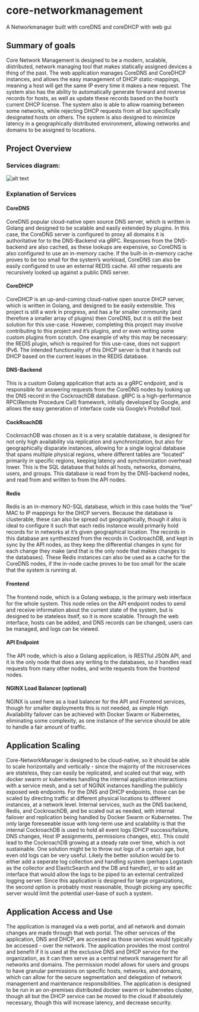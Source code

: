 # core-networkmanagement
A Networkmanager built with coreDNS and coreDHCP with web gui
## Summary of goals
Core Network Management is designed to be a modern, scalable, distributed, network managing tool that makes statically assigned devices a thing of the past. The web application manages CoreDNS and CoreDHCP instances, and allows the easy management of DHCP static-mappings, meaning a host will get the same IP every time it makes a new request. The system also has the ability to automatically generate forward and reverse records for hosts, as well as update these records based on the host’s current DHCP license. The system also is able to allow roaming between some networks, while rejecting DHCP requests from all but specifically designated hosts on others. The system is also designed to minimize latency in a geographically distributed environment, allowing networks and domains to be assigned to locations.
## Project Overview
### Services diagram:
![alt text](https://github.com/devinchristianson/core-networkmanagement/Services.png "Services Diagram")
### Explanation of Services
#### CoreDNS
CoreDNS popular cloud-native open source DNS server, which is written in Golang and designed to be scalable and easily extended by plugins. In this case, the CoreDNS server is configured to proxy all domains it is authoritative for to the DNS-Backend via gRPC. Responses from the DNS-backend are also cached, as these lookups are expensive, so CoreDNS is also configured to use an in-memory cache. If the built-in in-memory cache proves to be too small for the system’s workload, CoreDNS can also be easily configured to use an external REDIS cache. All other requests are recursively looked up against a public DNS server.
#### CoreDHCP
CoreDHCP is an up-and-coming cloud-native open source DHCP server, which is written in Golang, and designed to be easily extensible. This project is still a work in progress, and has a far smaller community (and therefore a smaller array of plugins) then CoreDNS, but it is still the best solution for this use-case. However, completing this project may involve contributing to this project and it’s plugins, and or even writing some custom plugins from scratch. One example of why this may be necessary: the REDIS plugin, which is required for this use-case, does not support IPv6. The intended functionality of this DHCP server is that it hands out DHCP based on the current leases in the REDIS database.
#### DNS-Backend
This is a custom Golang application that acts as a gRPC endpoint, and is responsible for answering requests from the CoreDNS nodes by looking up the DNS record in the CockroachDB database. gRPC is a high-performance RPC(Remote Procedure Call) framework, initially developed by Google, and allows the easy generation of interface code via Google’s ProtoBuf tool. 
#### CockRoachDB
CockroachDB was chosen as it is a very scalable database, is designed for not only high availability via replication and synchronization, but also for geographically disparate instances, allowing for a single logical database that spans multiple physical regions, where different tables are “located” primarily in specific regions, keeping latency and synchronization overhead lower. This is the SQL database that holds all hosts, networks, domains, users, and groups. This database is read from by the DNS-backend nodes, and read from and written to from the API nodes. 
#### Redis
Redis is an in-memory NO-SQL database, which in this case holds the “live” MAC to IP mappings for the DHCP servers. Because the database is clusterable, these can also be spread out geographically, though it also is ideal to configure it such that each redis instance would primarily hold records for in networks at it’s given geographical location. The records in this database are synthesized from the records in CockroachDB, and kept in sync by the API nodes, as they keep the differential changes in sync for each change they make (and that is the only node that makes changes to the databases). These Redis instances can also be used as a cache for the CoreDNS nodes, if the in-node cache proves to be too small for the scale that the system is running at.
#### Frontend
The frontend node, which is a Golang webapp, is the primary web interface for the whole system. This node relies on the API endpoint nodes to send and receive information about the current state of the system, but is designed to be stateless itself, so it is more scalable. Through the web interface, hosts can be added, and DNS records can be changed, users can be managed, and logs can be viewed.
#### API Endpoint
The API node, which is also a Golang application, is RESTful JSON API, and it is the only node that does any writing to the databases, so it handles read requests from many other nodes, and write requests from the frontend nodes.
#### NGINX Load Balancer (optional)
NGINX is used here as a load balancer for the API and Frontend services, though for smaller deployments this is not needed, as simple High Availability failover can be achieved with Docker Swarm or Kubernetes, eliminating some complexity, as one instance of the service should be able to handle a fair amount of traffic.
## Application Scaling
Core-NetworkManager is designed to be cloud-native, so it should be able to scale horizontally and vertically - since the majority of the microservices are stateless, they can easily be replicated, and scaled out that way, with docker swarm or kubernetes handling the internal application interactions with a service mesh, and a set of NGINX instances handling the publicly exposed web endpoints. For the DNS and DHCP endpoints, those can be scaled by directing traffic at different physical locations to different instances, at a network level. Internal services, such as the DNS backend, Redis, and CockroachDB, and be scaled out as needed, with internal failover and replication being handled by Docker Swarm or Kubernetes. The only large foreseeable issue with long-term use and scalability is that the internal CockroachDB is used to hold all event logs (DHCP success/failure, DNS changes, Host IP assignments, permissions changes, etc). This could lead to the CockroachDB growing at a steady rate over time, which is not sustainable. One solution might be to throw out logs of a certain age, but even old logs can be very useful. Likely the better solution would be to either add a seperate log collection and handling system (perhaps Logstash as the collector and ElasticSearch and the DB and handler), or to add an interface that would allow the logs to be piped to an external centralized logging server. Since this application is designed for large organizations, the second option is probably most reasonable, though picking any specific server would limit the potential user-base of such a system.
## Application Access and Use
The application is managed via a web portal, and all network and domain changes are made through that web portal. The other services of the application, DNS and DHCP, are accessed as those services would typically be accessed - over the network. The application provides the most control and benefit if it is used at the exclusive DNS and DHCP service for the organization, as it can then serve as a central network management for all networks and domains. The permission model allows for users and groups to have granular permissions on specific hosts, networks, and domains, which can allow for the secure segmentation and delegation of network management and maintenance responsibilities. The application is designed to be run in an on-premises distributed docker swarm or kubernetes cluster, though all but the DHCP service can be moved to the cloud if absolutely necessary, though this will increase latency, and decrease security.

